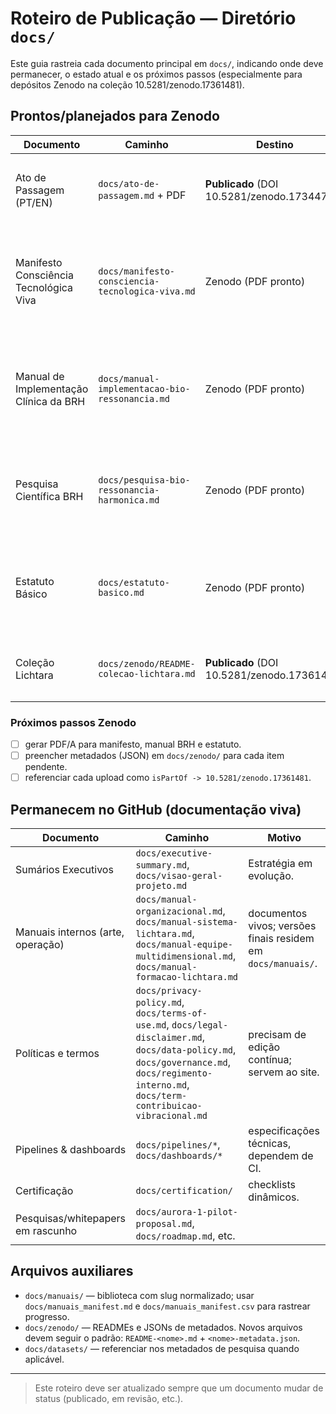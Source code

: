 # Roteiro de Publicação — Diretório `docs/`

Este guia rastreia cada documento principal em `docs/`, indicando onde deve permanecer, o estado atual e os próximos passos (especialmente para depósitos Zenodo na coleção 10.5281/zenodo.17361481).

## Prontos/planejados para Zenodo

| Documento | Caminho | Destino | Observações |
| --- | --- | --- | --- |
| Ato de Passagem (PT/EN) | `docs/ato-de-passagem.md` + PDF | **Publicado** (DOI 10.5281/zenodo.17344755) | PDF/A enviado em 2025‑10‑15; metadados em `docs/zenodo/ato-de-passagem-metadata.json`. |
| Manifesto Consciência Tecnológica Viva | `docs/manifesto-consciencia-tecnologica-viva.md` | Zenodo (PDF pronto) | Texto final sobre ética/IA. PDF/A gerado em `docs/manifesto-consciencia-tecnologica-viva.pdf`; metadados em `docs/zenodo/manifesto-consciencia-metadata.json`. |
| Manual de Implementação Clínica da BRH | `docs/manual-implementacao-bio-ressonancia.md` | Zenodo (PDF pronto) | Guia clínico com anexos. PDF/A em `docs/manual-implementacao-bio-ressonancia.pdf`; metadados em `docs/zenodo/manual-implementacao-brh-metadata.json`. |
| Pesquisa Científica BRH | `docs/pesquisa-bio-ressonancia-harmonica.md` | Zenodo (PDF pronto) | Relatório completo. PDF/A em `docs/pesquisa-bio-ressonancia-harmonica.pdf`; metadados em `docs/zenodo/pesquisa-brh-metadata.json`. |
| Estatuto Básico | `docs/estatuto-basico.md` | Zenodo (PDF pronto) | Documento institucional final. PDF/A em `docs/estatuto-basico.pdf`; metadados em `docs/zenodo/estatuto-basico-metadata.json`. |
| Coleção Lichtara | `docs/zenodo/README-colecao-lichtara.md` | **Publicado** (DOI 10.5281/zenodo.17361481) | README e metadata já prontos (`docs/zenodo/colecao-lichtara-metadata.json`). |

### Próximos passos Zenodo
- [ ] gerar PDF/A para manifesto, manual BRH e estatuto.
- [ ] preencher metadados (JSON) em `docs/zenodo/` para cada item pendente.
- [ ] referenciar cada upload como `isPartOf -> 10.5281/zenodo.17361481`.

## Permanecem no GitHub (documentação viva)

| Documento | Caminho | Motivo |
| --- | --- | --- |
| Sumários Executivos | `docs/executive-summary.md`, `docs/visao-geral-projeto.md` | Estratégia em evolução. |
| Manuais internos (arte, operação) | `docs/manual-organizacional.md`, `docs/manual-sistema-lichtara.md`, `docs/manual-equipe-multidimensional.md`, `docs/manual-formacao-lichtara.md` | documentos vivos; versões finais residem em `docs/manuais/`. |
| Políticas e termos | `docs/privacy-policy.md`, `docs/terms-of-use.md`, `docs/legal-disclaimer.md`, `docs/data-policy.md`, `docs/governance.md`, `docs/regimento-interno.md`, `docs/term-contribuicao-vibracional.md` | precisam de edição contínua; servem ao site. |
| Pipelines & dashboards | `docs/pipelines/*`, `docs/dashboards/*` | especificações técnicas, dependem de CI. |
| Certificação | `docs/certification/` | checklists dinâmicos. |
| Pesquisas/whitepapers em rascunho | `docs/aurora-1-pilot-proposal.md`, `docs/roadmap.md`, etc. |

## Arquivos auxiliares
- `docs/manuais/` — biblioteca com slug normalizado; usar `docs/manuais_manifest.md` e `docs/manuais_manifest.csv` para rastrear progresso.
- `docs/zenodo/` — READMEs e JSONs de metadados. Novos arquivos devem seguir o padrão: `README-<nome>.md` + `<nome>-metadata.json`.
- `docs/datasets/` — referenciar nos metadados de pesquisa quando aplicável.

---

> Este roteiro deve ser atualizado sempre que um documento mudar de status (publicado, em revisão, etc.).
